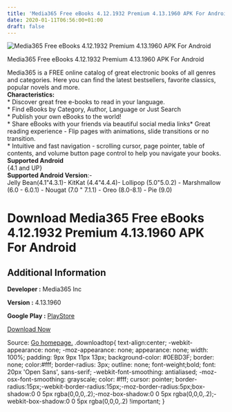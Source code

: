 ```yaml
---
title: 'Media365 Free eBooks 4.12.1932 Premium 4.13.1960 APK For Android'
date: 2020-01-11T06:56:00+01:00
draft: false
---
```


![Media365 Free eBooks 4.12.1932 Premium 4.13.1960 APK For Android](https://i0.wp.com/apkhome.net/wp-content/uploads/2020/01/Media365-Free-eBooks-4.12.1932-Premium-4.13.1960.png "Media365 Free eBooks 4.12.1932 Premium 4.13.1960 APK For Android")

  

Media365 Free eBooks 4.12.1932 Premium 4.13.1960 APK For Android

Media365 is a FREE online catalog of great electronic books of all genres and categories. Here you can find the latest bestsellers, favorite classics, popular novels and more.  
**Characteristics:**  
\* Discover great free e-books to read in your language.  
\* Find eBooks by Category, Author, Language or Just Search  
\* Publish your own eBooks to the world!  
\* Share eBooks with your friends via beautiful social media links\* Great reading experience - Flip pages with animations, slide transitions or no transition.  
\* Intuitive and fast navigation - scrolling cursor, page pointer, table of contents, and volume button page control to help you navigate your books.  
**Supported Android**  
{4.1 and UP}  
**Supported Android Version**:-  
Jelly Bean(4.1"4.3.1)- KitKat (4.4"4.4.4)- Lollipop (5.0"5.0.2) - Marshmallow (6.0 - 6.0.1) - Nougat (7.0 " 7.1.1) - Oreo (8.0-8.1) - Pie (9.0)

Download Media365 Free eBooks 4.12.1932 Premium 4.13.1960 APK For Android
=========================================================================

Additional Information
----------------------

**Developer :** Media365 Inc

**Version :** 4.13.1960

**Google Play :** [PlayStore](https://play.google.com/store/apps/details?id=com.mobisystems.ubreader_west)

  

[Download Now](https://store4app.co/post/media365-free-ebooks-4-12-1932-premium-4-13-1960-apk-for-android_1578663133)

  
Source: [Go homepage.](https://store4app.co/post/media365-free-ebooks-4-12-1932-premium-4-13-1960-apk-for-android_1578663133) .downloadtop{ text-align:center; -webkit-appearance: none; -moz-appearance: none; appearance: none; width: 100%; padding: 9px 9px 11px 13px; background-color: #0EBD3F; border: none; color:#fff; border-radius: 3px; outline: none; font-weight;bold; font: 20px 'Open Sans', sans-serif; -webkit-font-smoothing: antialiased; -moz-osx-font-smoothing: grayscale; color: #fff; cursor: pointer; border-radius:15px;-webkit-border-radius:15px;-moz-border-radius:5px;box-shadow:0 0 5px rgba(0,0,0,.2);-moz-box-shadow:0 0 5px rgba(0,0,0,.2);-webkit-box-shadow:0 0 5px rgba(0,0,0,.2) !important; }